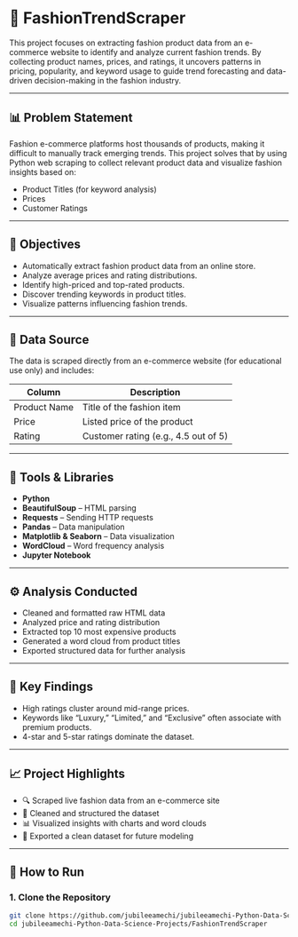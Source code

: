# 👗 FashionTrendScraper

This project focuses on extracting fashion product data from an e-commerce website to identify and analyze current fashion trends. By collecting product names, prices, and ratings, it uncovers patterns in pricing, popularity, and keyword usage to guide trend forecasting and data-driven decision-making in the fashion industry.

---

## 📊 Problem Statement

Fashion e-commerce platforms host thousands of products, making it difficult to manually track emerging trends. This project solves that by using Python web scraping to collect relevant product data and visualize fashion insights based on:

- Product Titles (for keyword analysis)  
- Prices  
- Customer Ratings  

---

## 🧠 Objectives

- Automatically extract fashion product data from an online store.  
- Analyze average prices and rating distributions.  
- Identify high-priced and top-rated products.  
- Discover trending keywords in product titles.  
- Visualize patterns influencing fashion trends.

---

## 📁 Data Source

The data is scraped directly from an e-commerce website (for educational use only) and includes:

| Column        | Description                          |
|---------------|--------------------------------------|
| Product Name  | Title of the fashion item            |
| Price         | Listed price of the product          |
| Rating        | Customer rating (e.g., 4.5 out of 5) |

---

## 🔧 Tools & Libraries

- **Python**
- **BeautifulSoup** – HTML parsing  
- **Requests** – Sending HTTP requests  
- **Pandas** – Data manipulation  
- **Matplotlib & Seaborn** – Data visualization  
- **WordCloud** – Word frequency analysis  
- **Jupyter Notebook**

---

## ⚙️ Analysis Conducted

- Cleaned and formatted raw HTML data  
- Analyzed price and rating distribution  
- Extracted top 10 most expensive products  
- Generated a word cloud from product titles  
- Exported structured data for further analysis  

---

## 📌 Key Findings

- High ratings cluster around mid-range prices.  
- Keywords like “Luxury,” “Limited,” and “Exclusive” often associate with premium products.  
- 4-star and 5-star ratings dominate the dataset.

---

## 📈 Project Highlights

- 🔍 Scraped live fashion data from an e-commerce site  
- 🧹 Cleaned and structured the dataset  
- 📊 Visualized insights with charts and word clouds  
- 💾 Exported a clean dataset for future modeling

---

## 🚀 How to Run

### 1. Clone the Repository

```bash
git clone https://github.com/jubileeamechi/jubileeamechi-Python-Data-Science-Projects.git
cd jubileeamechi-Python-Data-Science-Projects/FashionTrendScraper
